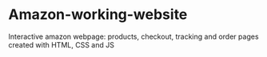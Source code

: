 # Amazon-working-website
Interactive amazon webpage: products, checkout, tracking and order pages created with HTML, CSS and JS
